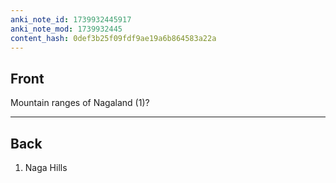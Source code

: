 ```yaml
---
anki_note_id: 1739932445917
anki_note_mod: 1739932445
content_hash: 0def3b25f09fdf9ae19a6b864583a22a
---
```


## Front

Mountain ranges of Nagaland (1)?

<hr/>

## Back

1. Naga Hills